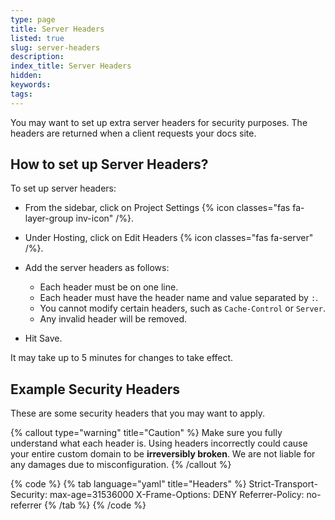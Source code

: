 ```yaml
---
type: page
title: Server Headers
listed: true
slug: server-headers
description: 
index_title: Server Headers
hidden: 
keywords: 
tags: 
---
```


You may want to set up extra server headers for security purposes. The headers are returned when a client requests your docs site.

## How to set up Server Headers?

To set up server headers:

- From the sidebar, click on Project Settings {% icon classes="fas fa-layer-group inv-icon" /%}.
- Under Hosting, click on Edit Headers {% icon classes="fas fa-server" /%}.
- Add the server headers as follows:
    - Each header must be on one line.
    - Each header must have the header name and value separated by `:`.
    - You cannot modify certain headers, such as `Cache-Control` or `Server`.
    - Any invalid header will be removed.

- Hit Save.

It may take up to 5 minutes for changes to take effect.

## Example Security Headers

These are some security headers that you may want to apply.

{% callout type="warning" title="Caution" %}
Make sure you fully understand what each header is. Using headers incorrectly could cause your entire custom domain to be **irreversibly broken**. We are not liable for any damages due to misconfiguration.
{% /callout %}

{% code %}
{% tab language="yaml" title="Headers" %}
Strict-Transport-Security: max-age=31536000
X-Frame-Options: DENY
Referrer-Policy: no-referrer
{% /tab %}
{% /code %}